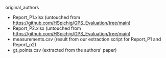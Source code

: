 original_authors
- Report_P1.xlsx (untouched from https://github.com/HSpichig/GPS_Evaluation/tree/main)
- Report_P2.xlsx (untouched from https://github.com/HSpichig/GPS_Evaluation/tree/main)
- measurements.csv (result from our extraction script for Report_P1 and Report_p2)
- gt_points.csv (extracted from the authors' paper)